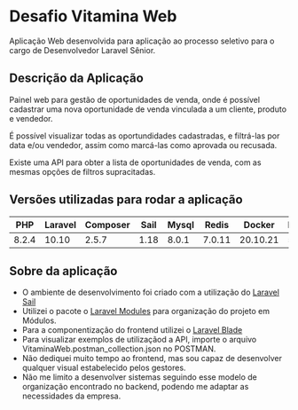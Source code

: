# Desafio Vitamina Web
Aplicação Web desenvolvida para aplicação ao processo seletivo para o cargo de Desenvolvedor Laravel Sênior.

## Descrição da Aplicação
Painel web para gestão de oportunidades de venda, onde é possível cadastrar uma nova oportunidade de venda vinculada a um cliente, produto e vendedor.

É possível visualizar todas as oportundidades cadastradas, e filtrá-las por data e/ou vendedor, assim como marcá-las como aprovada ou recusada.

Existe uma API para obter a lista de oportunidades de venda, com as mesmas opções de filtros supracitadas.

## Versões utilizadas para rodar a aplicação
PHP     | Laravel   |Composer   |Sail   |Mysql  |Redis  |Docker   | Bootstrap
|-      | -         |-          |-      |-      |-      |-        |-
8.2.4   | 10.10     |2.5.7      |1.18   |8.0.1  |7.0.11 |20.10.21 | 5.3.0

## Sobre da aplicação
+ O ambiente de desenvolvimento foi criado com a utilização do [Laravel Sail](https://laravel.com/docs/10.x/sail)
+ Utilizei o pacote o [Laravel Modules](https://docs.laravelmodules.com/) para organização do projeto em Módulos.
+ Para a componentização do frontend utilizei o [Laravel Blade](https://laravel.com/docs/10.x/blade)
+ Para visualizar exemplos de utilizaçãod a API, importe o arquivo VitaminaWeb.postman_collection.json no POSTMAN.
+ Não dediquei muito tempo ao frontend, mas sou capaz de desenvolver qualquer visual estabelecido pelos gestores.
+ Não me limito a desenvolver sistemas seguindo esse modelo de organização encontrado no backend, podendo me adaptar as necessidades da empresa.
